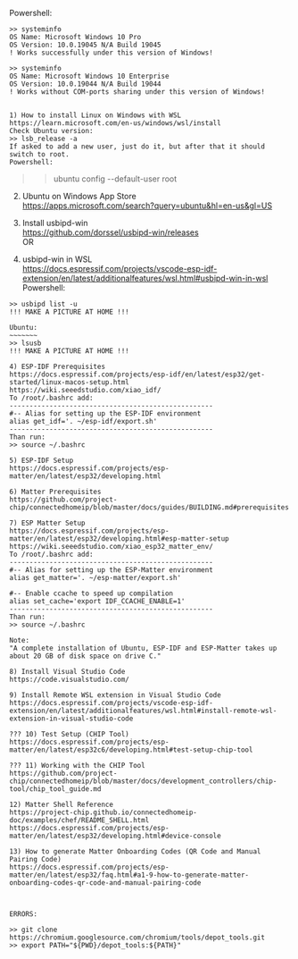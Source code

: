 

Powershell:  
~~~~~~~~~~~  
>> systeminfo  
OS Name: Microsoft Windows 10 Pro  
OS Version: 10.0.19045 N/A Build 19045  
! Works successfully under this version of Windows!  
  
>> systeminfo  
OS Name: Microsoft Windows 10 Enterprise  
OS Version: 10.0.19044 N/A Build 19044  
! Works without COM-ports sharing under this version of Windows!  
  
  
1) How to install Linux on Windows with WSL  
https://learn.microsoft.com/en-us/windows/wsl/install  
Check Ubuntu version:  
>> lsb_release -a  
If asked to add a new user, just do it, but after that it should switch to root.  
Powershell:  
~~~~~~~~~~~  
>> ubuntu config --default-user root  
  
2) Ubuntu on Windows App Store  
https://apps.microsoft.com/search?query=ubuntu&hl=en-us&gl=US  
  
3) Install usbipd-win  
https://github.com/dorssel/usbipd-win/releases  
OR  
3) usbipd-win in WSL  
https://docs.espressif.com/projects/vscode-esp-idf-extension/en/latest/additionalfeatures/wsl.html#usbipd-win-in-wsl  
Powershell:  
~~~~~~~~~~~  
>> usbipd list -u  
!!! MAKE A PICTURE AT HOME !!!  
  
Ubuntu:  
~~~~~~~  
>> lsusb  
!!! MAKE A PICTURE AT HOME !!!  
  
4) ESP-IDF Prerequisites  
https://docs.espressif.com/projects/esp-idf/en/latest/esp32/get-started/linux-macos-setup.html  
https://wiki.seeedstudio.com/xiao_idf/  
To /root/.bashrc add:  
---------------------------------------------------  
#-- Alias for setting up the ESP-IDF environment  
alias get_idf='. ~/esp-idf/export.sh'  
---------------------------------------------------  
Than run:  
>> source ~/.bashrc  
  
5) ESP-IDF Setup  
https://docs.espressif.com/projects/esp-matter/en/latest/esp32/developing.html  
  
6) Matter Prerequisites  
https://github.com/project-chip/connectedhomeip/blob/master/docs/guides/BUILDING.md#prerequisites  
  
7) ESP Matter Setup  
https://docs.espressif.com/projects/esp-matter/en/latest/esp32/developing.html#esp-matter-setup  
https://wiki.seeedstudio.com/xiao_esp32_matter_env/  
To /root/.bashrc add:  
---------------------------------------------------  
#-- Alias for setting up the ESP-Matter environment  
alias get_matter='. ~/esp-matter/export.sh'  
  
#-- Enable ccache to speed up compilation  
alias set_cache='export IDF_CCACHE_ENABLE=1'  
---------------------------------------------------  
Than run:  
>> source ~/.bashrc  
  
Note:  
"A complete installation of Ubuntu, ESP-IDF and ESP-Matter takes up about 20 GB of disk space on drive C."  
  
8) Install Visual Studio Code  
https://code.visualstudio.com/  
  
9) Install Remote WSL extension in Visual Studio Code  
https://docs.espressif.com/projects/vscode-esp-idf-extension/en/latest/additionalfeatures/wsl.html#install-remote-wsl-extension-in-visual-studio-code  
  
??? 10) Test Setup (CHIP Tool)  
https://docs.espressif.com/projects/esp-matter/en/latest/esp32c6/developing.html#test-setup-chip-tool  
  
??? 11) Working with the CHIP Tool  
https://github.com/project-chip/connectedhomeip/blob/master/docs/development_controllers/chip-tool/chip_tool_guide.md  
  
12) Matter Shell Reference  
https://project-chip.github.io/connectedhomeip-doc/examples/chef/README_SHELL.html  
https://docs.espressif.com/projects/esp-matter/en/latest/esp32/developing.html#device-console  
  
13) How to generate Matter Onboarding Codes (QR Code and Manual Pairing Code)  
https://docs.espressif.com/projects/esp-matter/en/latest/esp32/faq.html#a1-9-how-to-generate-matter-onboarding-codes-qr-code-and-manual-pairing-code  
  
  
  
ERRORS:  
  
>> git clone https://chromium.googlesource.com/chromium/tools/depot_tools.git  
>> export PATH="${PWD}/depot_tools:${PATH}"  
  